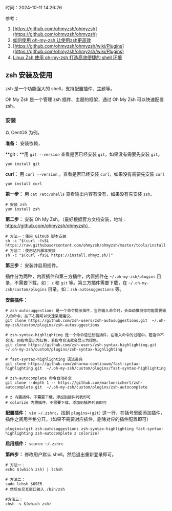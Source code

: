 时间：2024-10-11 14:26:26

参考：

1. [https://github.com/ohmyzsh/ohmyzsh](https://github.com/ohmyzsh/ohmyzsh)
2. [如何使用 oh-my-zsh 让使用zsh更高效](https://blog.csdn.net/m0_60511809/article/details/138525435)
2. [https://github.com/ohmyzsh/ohmyzsh/wiki/Plugins](https://github.com/ohmyzsh/ohmyzsh/wiki/Plugins)
3. [Linux Zsh 使用 oh-my-zsh 打造高效便捷的 shell 环境](https://sysin.org/blog/linux-zsh/)


## zsh 安装及使用

zsh 是一个功能强大的 shell，支持配置插件、主题等。

Oh My Zsh 是一个管理 zsh 插件、主题的框架，通过 Oh My Zsh 可以快速配置 zsh。

### 安装

以 CentOS 为例。

**准备：** 安装依赖，

**git：**用 `git --version` 查看是否已经安装 `git`，如果没有需要先安装 `git`。

```shell
yum install git
```

**curl：** 用 `curl --version` ，查看是否已经安装 `curl`，如果没有需要先安装 `curl`

```shell
yum install curl
```

**第一步：** 用 `cat /etc/shells` 查看输出内容有没有，如果没有先安装 `zsh`。

```shell
# 安装 zsh
yum install zsh
```

**第二步：** 安装 Oh My Zsh。（最好根据官方文档安装，地址：https://github.com/ohmyzsh/ohmyzsh）

```shell
# 方法一：使用 GitHub 脚本安装
sh -c "$(curl -fsSL https://raw.githubusercontent.com/ohmyzsh/ohmyzsh/master/tools/install.sh)"
# 方法二：使用站外脚本安装
sh -c "$(curl -fsSL https://install.ohmyz.sh/)"
```

**第三步：** 安装并启用插件。

插件分为两种，内置插件和第三方插件，内置插件在 `~/.oh-my-zsh/plugins` 目录，不需要下载，如： `z` 和 `git` 等。第三方插件需要下载，在 `~/.oh-my-zsh/custom/plugins` 目录，如：`zsh-autosuggestions` 等。

**安装插件：**

```shell
# zsh-autosuggestions 是一个命令提示插件，当你输入命令时，会自动推测你可能需要输入的命令，按下右键可以快速采用建议。
git clone https://github.com/zsh-users/zsh-autosuggestions.git  ~/.oh-my-zsh/custom/plugins/zsh-autosuggestions

# zsh-syntax-highlighting 是一个命令语法校验插件，在输入命令的过程中，若指令不合法，则指令显示为红色，若指令合法就会显示为绿色。
git clone https://github.com/zsh-users/zsh-syntax-highlighting.git ~/.oh-my-zsh/custom/plugins/zsh-syntax-highlighting

# fast-syntax-highlighting 语法高亮
git clone https://github.com/zdharma-continuum/fast-syntax-highlighting.git  ~/.oh-my-zsh/custom/plugins/fast-syntax-highlighting

# zsh-autocomplete 命令自动补全
git clone --depth 1 -- https://github.com/marlonrichert/zsh-autocomplete.git  ~/.oh-my-zsh/custom/plugins/zsh-autocomplete

# z 内置插件，不需要下载，添加到插件列表即可
# colorize 内置插件，不需要下载，添加到插件列表即可
```

**配置插件：** `vim ~/.zshrc`，找到 `plugins=(git)` 这一行，在括号里面添加插件，插件之间用空格分开。（如果不需要对应插件，删除对应的插件配置即可）

```shell
plugins=(git zsh-autosuggestions zsh-syntax-highlighting fast-syntax-highlighting zsh-autocomplete z colorize)
```

**启用插件：** `source ~/.zshrc `

**第四步：** 修改用户默认 shell。然后退出重新登录即可。

```shell
# 方法一：
echo $(which zsh) | lchsh

# 方法二：
sudo lchsh $USER
# 然后在交互窗口输入 /bin/zsh

#方法三：
chsh -s $(which zsh)
```

